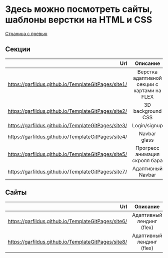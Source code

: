 Здесь можно посмотреть сайты, шаблоны верстки на HTML и CSS
===============================
[Страница с превью](https://garfildus.github.io/TemplateGitPages/)


Секции
----------
| Url | Описание |
|-------------:|:--------:|
|https://garfildus.github.io/TemplateGitPages/site1/ |Верстка адаптивной секции с картами на FLEX |
|https://garfildus.github.io/TemplateGitPages/site2/ |3D background CSS |
|https://garfildus.github.io/TemplateGitPages/site3/ |Login/signup |
|https://garfildus.github.io/TemplateGitPages/site4/ |Navbar glass |
|https://garfildus.github.io/TemplateGitPages/site5/ |Прогресс анимация скролл бара |
|https://garfildus.github.io/TemplateGitPages/site7/ |Адаптивный Navbar |

Сайты
--------
| Url | Описание |
|-------------:|:--------:|
|https://garfildus.github.io/TemplateGitPages/site6/ |Адаптивный лендинг (flex) |
|https://garfildus.github.io/TemplateGitPages/site8/ |Адаптивный лендинг (flex) |
